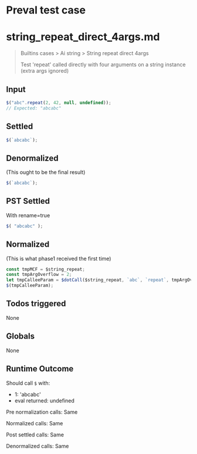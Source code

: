 # Preval test case

# string_repeat_direct_4args.md

> Builtins cases > Ai string > String repeat direct 4args
>
> Test 'repeat' called directly with four arguments on a string instance (extra args ignored)

## Input

`````js filename=intro
$("abc".repeat(2, 42, null, undefined));
// Expected: "abcabc"
`````


## Settled


`````js filename=intro
$(`abcabc`);
`````


## Denormalized
(This ought to be the final result)

`````js filename=intro
$(`abcabc`);
`````


## PST Settled
With rename=true

`````js filename=intro
$( "abcabc" );
`````


## Normalized
(This is what phase1 received the first time)

`````js filename=intro
const tmpMCF = $string_repeat;
const tmpArgOverflow = 2;
let tmpCalleeParam = $dotCall($string_repeat, `abc`, `repeat`, tmpArgOverflow);
$(tmpCalleeParam);
`````


## Todos triggered


None


## Globals


None


## Runtime Outcome


Should call `$` with:
 - 1: 'abcabc'
 - eval returned: undefined

Pre normalization calls: Same

Normalized calls: Same

Post settled calls: Same

Denormalized calls: Same
